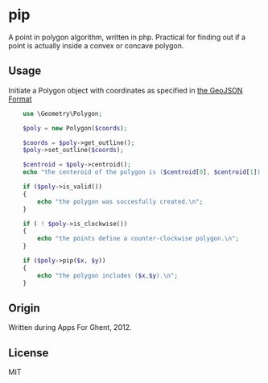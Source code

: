 pip
===

A point in polygon algorithm, written in php. Practical for finding out if a point is actually inside a convex or concave polygon. 

Usage
-----

Initiate a Polygon object with coordinates as specified in [the GeoJSON Format](http://www.geojson.org/geojson-spec.html#polygon)

```PHP
	use \Geometry\Polygon;

    $poly = new Polygon($coords);

    $coords = $poly->get_outline();
    $poly->set_outline($coords);

    $centroid = $poly->centroid();
    echo "the centeroid of the polygon is ($centroid[0], $centroid[1]).\n";

    if ($poly->is_valid())
    {
        echo "the polygon was succesfully created.\n";
    }

    if ( ! $poly->is_clockwise())
    {
        echo "the points define a counter-clockwise polygon.\n";
    }

    if ($poly->pip($x, $y))
    {
        echo "the polygon includes ($x,$y).\n";
    }
```

Origin
------

Written during Apps For Ghent, 2012.

License
-------

MIT
